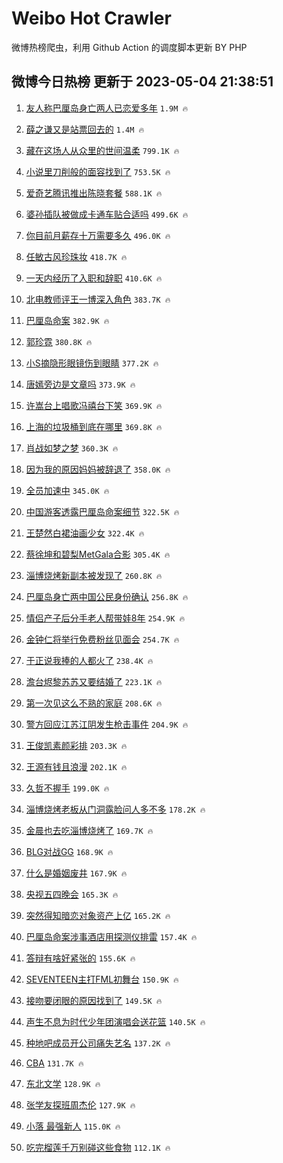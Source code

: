 # Weibo Hot Crawler 



微博热榜爬虫，利用 Github Action 的调度脚本更新 BY PHP 


## 微博今日热榜 更新于 2023-05-04 21:38:51 
1. [友人称巴厘岛身亡两人已恋爱多年](https://s.weibo.com/weibo?q=%23%E5%8F%8B%E4%BA%BA%E7%A7%B0%E5%B7%B4%E5%8E%98%E5%B2%9B%E8%BA%AB%E4%BA%A1%E4%B8%A4%E4%BA%BA%E5%B7%B2%E6%81%8B%E7%88%B1%E5%A4%9A%E5%B9%B4%23&t=31&band_rank=1&Refer=top) `1.9M 🔥` 

1. [薛之谦又是站票回去的](https://s.weibo.com/weibo?q=%23%E8%96%9B%E4%B9%8B%E8%B0%A6%E5%8F%88%E6%98%AF%E7%AB%99%E7%A5%A8%E5%9B%9E%E5%8E%BB%E7%9A%84%23&t=31&band_rank=2&Refer=top) `1.4M 🔥` 

1. [藏在这场人从众里的世间温柔](https://s.weibo.com/weibo?q=%23%E8%97%8F%E5%9C%A8%E8%BF%99%E5%9C%BA%E4%BA%BA%E4%BB%8E%E4%BC%97%E9%87%8C%E7%9A%84%E4%B8%96%E9%97%B4%E6%B8%A9%E6%9F%94%23&t=31&band_rank=3&Refer=top) `799.1K 🔥` 

1. [小说里刀削般的面容找到了](https://s.weibo.com/weibo?q=%23%E5%B0%8F%E8%AF%B4%E9%87%8C%E5%88%80%E5%89%8A%E8%88%AC%E7%9A%84%E9%9D%A2%E5%AE%B9%E6%89%BE%E5%88%B0%E4%BA%86%23&t=31&band_rank=4&Refer=top) `753.5K 🔥` 

1. [爱奇艺腾讯推出陈晓套餐](https://s.weibo.com/weibo?q=%23%E7%88%B1%E5%A5%87%E8%89%BA%E8%85%BE%E8%AE%AF%E6%8E%A8%E5%87%BA%E9%99%88%E6%99%93%E5%A5%97%E9%A4%90%23&t=31&band_rank=5&Refer=top) `588.1K 🔥` 

1. [婆孙插队被做成卡通车贴合适吗](https://s.weibo.com/weibo?q=%23%E5%A9%86%E5%AD%99%E6%8F%92%E9%98%9F%E8%A2%AB%E5%81%9A%E6%88%90%E5%8D%A1%E9%80%9A%E8%BD%A6%E8%B4%B4%E5%90%88%E9%80%82%E5%90%97%23&t=31&band_rank=6&Refer=top) `499.6K 🔥` 

1. [你目前月薪存十万需要多久](https://s.weibo.com/weibo?q=%23%E4%BD%A0%E7%9B%AE%E5%89%8D%E6%9C%88%E8%96%AA%E5%AD%98%E5%8D%81%E4%B8%87%E9%9C%80%E8%A6%81%E5%A4%9A%E4%B9%85%23&t=31&band_rank=7&Refer=top) `496.0K 🔥` 

1. [任敏古风珍珠妆](https://s.weibo.com/weibo?q=%23%E4%BB%BB%E6%95%8F%E5%8F%A4%E9%A3%8E%E7%8F%8D%E7%8F%A0%E5%A6%86%23&t=31&band_rank=8&Refer=top) `418.7K 🔥` 

1. [一天内经历了入职和辞职](https://s.weibo.com/weibo?q=%23%E4%B8%80%E5%A4%A9%E5%86%85%E7%BB%8F%E5%8E%86%E4%BA%86%E5%85%A5%E8%81%8C%E5%92%8C%E8%BE%9E%E8%81%8C%23&t=31&band_rank=9&Refer=top) `410.6K 🔥` 

1. [北电教师评王一博深入角色](https://s.weibo.com/weibo?q=%23%E5%8C%97%E7%94%B5%E6%95%99%E5%B8%88%E8%AF%84%E7%8E%8B%E4%B8%80%E5%8D%9A%E6%B7%B1%E5%85%A5%E8%A7%92%E8%89%B2%23&t=31&band_rank=10&Refer=top) `383.7K 🔥` 

1. [巴厘岛命案](https://s.weibo.com/weibo?q=%E5%B7%B4%E5%8E%98%E5%B2%9B%E5%91%BD%E6%A1%88&t=31&band_rank=11&Refer=top) `382.9K 🔥` 

1. [郭珍霓](https://s.weibo.com/weibo?q=%E9%83%AD%E7%8F%8D%E9%9C%93&t=31&band_rank=12&Refer=top) `380.8K 🔥` 

1. [小S摘隐形眼镜伤到眼睛](https://s.weibo.com/weibo?q=%23%E5%B0%8FS%E6%91%98%E9%9A%90%E5%BD%A2%E7%9C%BC%E9%95%9C%E4%BC%A4%E5%88%B0%E7%9C%BC%E7%9D%9B%23&t=31&band_rank=13&Refer=top) `377.2K 🔥` 

1. [唐嫣旁边是文章吗](https://s.weibo.com/weibo?q=%E5%94%90%E5%AB%A3%E6%97%81%E8%BE%B9%E6%98%AF%E6%96%87%E7%AB%A0%E5%90%97&t=31&band_rank=14&Refer=top) `373.9K 🔥` 

1. [许嵩台上唱歌冯禧台下笑](https://s.weibo.com/weibo?q=%23%E8%AE%B8%E5%B5%A9%E5%8F%B0%E4%B8%8A%E5%94%B1%E6%AD%8C%E5%86%AF%E7%A6%A7%E5%8F%B0%E4%B8%8B%E7%AC%91%23&t=31&band_rank=15&Refer=top) `369.9K 🔥` 

1. [上海的垃圾桶到底在哪里](https://s.weibo.com/weibo?q=%23%E4%B8%8A%E6%B5%B7%E7%9A%84%E5%9E%83%E5%9C%BE%E6%A1%B6%E5%88%B0%E5%BA%95%E5%9C%A8%E5%93%AA%E9%87%8C%23&t=31&band_rank=16&Refer=top) `369.8K 🔥` 

1. [肖战如梦之梦](https://s.weibo.com/weibo?q=%E8%82%96%E6%88%98%E5%A6%82%E6%A2%A6%E4%B9%8B%E6%A2%A6&t=31&band_rank=17&Refer=top) `360.3K 🔥` 

1. [因为我的原因妈妈被辞退了](https://s.weibo.com/weibo?q=%23%E5%9B%A0%E4%B8%BA%E6%88%91%E7%9A%84%E5%8E%9F%E5%9B%A0%E5%A6%88%E5%A6%88%E8%A2%AB%E8%BE%9E%E9%80%80%E4%BA%86%23&t=31&band_rank=18&Refer=top) `358.0K 🔥` 

1. [全员加速中](https://s.weibo.com/weibo?q=%E5%85%A8%E5%91%98%E5%8A%A0%E9%80%9F%E4%B8%AD&t=31&band_rank=19&Refer=top) `345.0K 🔥` 

1. [中国游客透露巴厘岛命案细节](https://s.weibo.com/weibo?q=%23%E4%B8%AD%E5%9B%BD%E6%B8%B8%E5%AE%A2%E9%80%8F%E9%9C%B2%E5%B7%B4%E5%8E%98%E5%B2%9B%E5%91%BD%E6%A1%88%E7%BB%86%E8%8A%82%23&t=31&band_rank=20&Refer=top) `322.5K 🔥` 

1. [王楚然白裙油画少女](https://s.weibo.com/weibo?q=%23%E7%8E%8B%E6%A5%9A%E7%84%B6%E7%99%BD%E8%A3%99%E6%B2%B9%E7%94%BB%E5%B0%91%E5%A5%B3%23&t=31&band_rank=21&Refer=top) `322.4K 🔥` 

1. [蔡徐坤和碧梨MetGala合影](https://s.weibo.com/weibo?q=%23%E8%94%A1%E5%BE%90%E5%9D%A4%E5%92%8C%E7%A2%A7%E6%A2%A8MetGala%E5%90%88%E5%BD%B1%23&t=31&band_rank=22&Refer=top) `305.4K 🔥` 

1. [淄博烧烤新副本被发现了](https://s.weibo.com/weibo?q=%23%E6%B7%84%E5%8D%9A%E7%83%A7%E7%83%A4%E6%96%B0%E5%89%AF%E6%9C%AC%E8%A2%AB%E5%8F%91%E7%8E%B0%E4%BA%86%23&t=31&band_rank=23&Refer=top) `260.8K 🔥` 

1. [巴厘岛身亡两中国公民身份确认](https://s.weibo.com/weibo?q=%23%E5%B7%B4%E5%8E%98%E5%B2%9B%E8%BA%AB%E4%BA%A1%E4%B8%A4%E4%B8%AD%E5%9B%BD%E5%85%AC%E6%B0%91%E8%BA%AB%E4%BB%BD%E7%A1%AE%E8%AE%A4%23&t=31&band_rank=24&Refer=top) `256.8K 🔥` 

1. [情侣产子后分手老人帮带娃8年](https://s.weibo.com/weibo?q=%23%E6%83%85%E4%BE%A3%E4%BA%A7%E5%AD%90%E5%90%8E%E5%88%86%E6%89%8B%E8%80%81%E4%BA%BA%E5%B8%AE%E5%B8%A6%E5%A8%838%E5%B9%B4%23&t=31&band_rank=25&Refer=top) `254.9K 🔥` 

1. [金钟仁将举行免费粉丝见面会](https://s.weibo.com/weibo?q=%23%E9%87%91%E9%92%9F%E4%BB%81%E5%B0%86%E4%B8%BE%E8%A1%8C%E5%85%8D%E8%B4%B9%E7%B2%89%E4%B8%9D%E8%A7%81%E9%9D%A2%E4%BC%9A%23&t=31&band_rank=26&Refer=top) `254.7K 🔥` 

1. [于正说我捧的人都火了](https://s.weibo.com/weibo?q=%23%E4%BA%8E%E6%AD%A3%E8%AF%B4%E6%88%91%E6%8D%A7%E7%9A%84%E4%BA%BA%E9%83%BD%E7%81%AB%E4%BA%86%23&t=31&band_rank=27&Refer=top) `238.4K 🔥` 

1. [澹台烬黎苏苏又要结婚了](https://s.weibo.com/weibo?q=%23%E6%BE%B9%E5%8F%B0%E7%83%AC%E9%BB%8E%E8%8B%8F%E8%8B%8F%E5%8F%88%E8%A6%81%E7%BB%93%E5%A9%9A%E4%BA%86%23&t=31&band_rank=28&Refer=top) `223.1K 🔥` 

1. [第一次见这么不熟的家庭](https://s.weibo.com/weibo?q=%23%E7%AC%AC%E4%B8%80%E6%AC%A1%E8%A7%81%E8%BF%99%E4%B9%88%E4%B8%8D%E7%86%9F%E7%9A%84%E5%AE%B6%E5%BA%AD%23&t=31&band_rank=29&Refer=top) `208.6K 🔥` 

1. [警方回应江苏江阴发生枪击事件](https://s.weibo.com/weibo?q=%23%E8%AD%A6%E6%96%B9%E5%9B%9E%E5%BA%94%E6%B1%9F%E8%8B%8F%E6%B1%9F%E9%98%B4%E5%8F%91%E7%94%9F%E6%9E%AA%E5%87%BB%E4%BA%8B%E4%BB%B6%23&t=31&band_rank=30&Refer=top) `204.9K 🔥` 

1. [王俊凯素颜彩排](https://s.weibo.com/weibo?q=%E7%8E%8B%E4%BF%8A%E5%87%AF%E7%B4%A0%E9%A2%9C%E5%BD%A9%E6%8E%92&t=31&band_rank=31&Refer=top) `203.3K 🔥` 

1. [王源有钱且浪漫](https://s.weibo.com/weibo?q=%23%E7%8E%8B%E6%BA%90%E6%9C%89%E9%92%B1%E4%B8%94%E6%B5%AA%E6%BC%AB%23&t=31&band_rank=32&Refer=top) `202.1K 🔥` 

1. [久哲不握手](https://s.weibo.com/weibo?q=%E4%B9%85%E5%93%B2%E4%B8%8D%E6%8F%A1%E6%89%8B&t=31&band_rank=33&Refer=top) `199.0K 🔥` 

1. [淄博烧烤老板从门洞露脸问人多不多](https://s.weibo.com/weibo?q=%E6%B7%84%E5%8D%9A%E7%83%A7%E7%83%A4%E8%80%81%E6%9D%BF%E4%BB%8E%E9%97%A8%E6%B4%9E%E9%9C%B2%E8%84%B8%E9%97%AE%E4%BA%BA%E5%A4%9A%E4%B8%8D%E5%A4%9A&t=31&band_rank=34&Refer=top) `178.2K 🔥` 

1. [金晨也去吃淄博烧烤了](https://s.weibo.com/weibo?q=%23%E9%87%91%E6%99%A8%E4%B9%9F%E5%8E%BB%E5%90%83%E6%B7%84%E5%8D%9A%E7%83%A7%E7%83%A4%E4%BA%86%23&t=31&band_rank=35&Refer=top) `169.7K 🔥` 

1. [BLG对战GG](https://s.weibo.com/weibo?q=%23BLG%E5%AF%B9%E6%88%98GG%23&t=31&band_rank=36&Refer=top) `168.9K 🔥` 

1. [什么是婚姻废井](https://s.weibo.com/weibo?q=%23%E4%BB%80%E4%B9%88%E6%98%AF%E5%A9%9A%E5%A7%BB%E5%BA%9F%E4%BA%95%23&t=31&band_rank=37&Refer=top) `167.9K 🔥` 

1. [央视五四晚会](https://s.weibo.com/weibo?q=%E5%A4%AE%E8%A7%86%E4%BA%94%E5%9B%9B%E6%99%9A%E4%BC%9A&t=31&band_rank=38&Refer=top) `165.3K 🔥` 

1. [突然得知暗恋对象资产上亿](https://s.weibo.com/weibo?q=%23%E7%AA%81%E7%84%B6%E5%BE%97%E7%9F%A5%E6%9A%97%E6%81%8B%E5%AF%B9%E8%B1%A1%E8%B5%84%E4%BA%A7%E4%B8%8A%E4%BA%BF%23&t=31&band_rank=39&Refer=top) `165.2K 🔥` 

1. [巴厘岛命案涉事酒店用探测仪排雷](https://s.weibo.com/weibo?q=%23%E5%B7%B4%E5%8E%98%E5%B2%9B%E5%91%BD%E6%A1%88%E6%B6%89%E4%BA%8B%E9%85%92%E5%BA%97%E7%94%A8%E6%8E%A2%E6%B5%8B%E4%BB%AA%E6%8E%92%E9%9B%B7%23&t=31&band_rank=40&Refer=top) `157.4K 🔥` 

1. [答辩有啥好紧张的](https://s.weibo.com/weibo?q=%E7%AD%94%E8%BE%A9%E6%9C%89%E5%95%A5%E5%A5%BD%E7%B4%A7%E5%BC%A0%E7%9A%84&t=31&band_rank=41&Refer=top) `155.6K 🔥` 

1. [SEVENTEEN主打FML初舞台](https://s.weibo.com/weibo?q=%23SEVENTEEN%E4%B8%BB%E6%89%93FML%E5%88%9D%E8%88%9E%E5%8F%B0%23&t=31&band_rank=42&Refer=top) `150.9K 🔥` 

1. [接吻要闭眼的原因找到了](https://s.weibo.com/weibo?q=%23%E6%8E%A5%E5%90%BB%E8%A6%81%E9%97%AD%E7%9C%BC%E7%9A%84%E5%8E%9F%E5%9B%A0%E6%89%BE%E5%88%B0%E4%BA%86%23&t=31&band_rank=43&Refer=top) `149.5K 🔥` 

1. [声生不息为时代少年团演唱会送花篮](https://s.weibo.com/weibo?q=%23%E5%A3%B0%E7%94%9F%E4%B8%8D%E6%81%AF%E4%B8%BA%E6%97%B6%E4%BB%A3%E5%B0%91%E5%B9%B4%E5%9B%A2%E6%BC%94%E5%94%B1%E4%BC%9A%E9%80%81%E8%8A%B1%E7%AF%AE%23&t=31&band_rank=44&Refer=top) `140.5K 🔥` 

1. [种地吧成员开公司痛失艺名](https://s.weibo.com/weibo?q=%23%E7%A7%8D%E5%9C%B0%E5%90%A7%E6%88%90%E5%91%98%E5%BC%80%E5%85%AC%E5%8F%B8%E7%97%9B%E5%A4%B1%E8%89%BA%E5%90%8D%23&t=31&band_rank=45&Refer=top) `137.2K 🔥` 

1. [CBA](https://s.weibo.com/weibo?q=CBA&t=31&band_rank=46&Refer=top) `131.7K 🔥` 

1. [东北文学](https://s.weibo.com/weibo?q=%E4%B8%9C%E5%8C%97%E6%96%87%E5%AD%A6&t=31&band_rank=47&Refer=top) `128.9K 🔥` 

1. [张学友探班周杰伦](https://s.weibo.com/weibo?q=%23%E5%BC%A0%E5%AD%A6%E5%8F%8B%E6%8E%A2%E7%8F%AD%E5%91%A8%E6%9D%B0%E4%BC%A6%23&t=31&band_rank=48&Refer=top) `127.9K 🔥` 

1. [小落 最强新人](https://s.weibo.com/weibo?q=%E5%B0%8F%E8%90%BD%20%E6%9C%80%E5%BC%BA%E6%96%B0%E4%BA%BA&t=31&band_rank=49&Refer=top) `115.0K 🔥` 

1. [吃完榴莲千万别碰这些食物](https://s.weibo.com/weibo?q=%23%E5%90%83%E5%AE%8C%E6%A6%B4%E8%8E%B2%E5%8D%83%E4%B8%87%E5%88%AB%E7%A2%B0%E8%BF%99%E4%BA%9B%E9%A3%9F%E7%89%A9%23&t=31&band_rank=50&Refer=top) `112.1K 🔥` 

